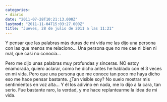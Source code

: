 ```yaml
---
categories:
- diario
date: "2011-07-28T10:21:13.000Z"
lastmod: "2011-11-04T15:03:27.000Z"
title: "Jueves, 28 de julio de 2011 a las 11:21"
---
```


Y pensar que las palabras más duras de mi vida me las dijo una persona con las que menos me relaciono... Una persona que no me cae ni bien ni mal, que casi no conocí­a...

Pero me dijo unas palabras muy profundas y sinceras. NO estoy enamorada, quiero aclarar, como he dicho antes he hablado con él 3 veces en mi vida.
Pero que una persona que me conoce tan poco me haya dicho eso me hace pensar bastante. ¿Tan visible soy? No suelo mostrar mis sentimientos en voz alta... Y él los adivino en nada, me lo dijo a la cara, tan serio.
Fue bastante raro, la verdad, y me hace replantearme la idea de mi vida.